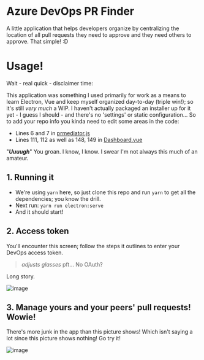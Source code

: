 # Azure DevOps PR Finder

A little application that helps developers organize by centralizing the location of all pull requests they need to approve and they need others to approve. That simple! :D

# Usage!

Wait - real quick - disclaimer time:

This application was something I used primarily for work as a means to learn Electron, Vue and keep myself organized day-to-day (triple win!); so it's still _very much_ a WIP. I haven't actually packaged an installer up for it yet - I guess I should - and there's no 'settings' or static configuration... So to add your repo info you kinda need to edit some areas in the code:
- Lines 6 and 7 in [prmediator.js](https://github.com/ccoffey1/DevOps-PRFinder/blob/main/src/services/prmediator.js)
- Lines 111, 112 as well as 148, 149 in [Dashboard.vue](https://github.com/ccoffey1/DevOps-PRFinder/blob/main/src/components/Dashboard.vue)

"**_Uuuugh_**" You groan. I know, I know. I swear I'm not always this much of an amateur.

## 1. Running it

- We're using `yarn` here, so just clone this repo and run `yarn` to get all the dependencies; you know the drill.
- Next run: `yarn run electron:serve`
- And it should start!

## 2. Access token

You'll encounter this screen; follow the steps it outlines to enter your DevOps access token.

> *adjusts glasses* pft... No OAuth?

Long story.

![image](https://user-images.githubusercontent.com/31052077/117490537-e46a4380-af3c-11eb-833b-049861bdf6c4.png)

## 3. Manage yours and your peers' pull requests! Wowie!

There's more junk in the app than this picture shows! Which isn't saying a lot since this picture shows nothing! Go try it!

![image](https://user-images.githubusercontent.com/31052077/117496047-788bd900-af44-11eb-8051-327e09a84e8d.png)
